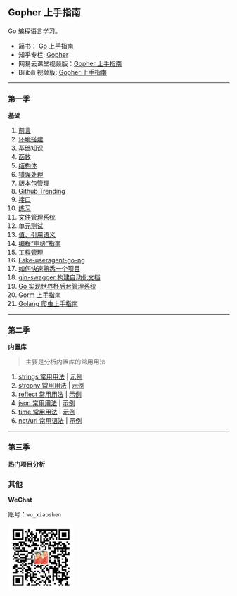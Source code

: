 ## Gopher 上手指南

Go 编程语言学习。


- 简书： [Go 上手指南](https://www.jianshu.com/nb/25756155)
- 知乎专栏: [Gopher](https://zhuanlan.zhihu.com/c_185086376)
- 网易云课堂视频版：[Gopher 上手指南](https://study.163.com/course/courseMain.htm?courseId=1005270033&share=2&shareId=1026591096)
- Bilibili 视频版: [Gopher 上手指南](https://space.bilibili.com/10056291/#/)


---


### 第一季

**基础**

1. [前言](MarkDown/00-01.md)
2. [环境搭建](MarkDown/01-01.md)
3. [基础知识](MarkDown/01-02.md)
4. [函数](MarkDown/01-03.md)
5. [结构体](MarkDown/01-04.md)
6. [错误处理](MarkDown/01-05.md)
7. [版本包管理](MarkDown/01-06.md)
8. [Github Trending](MarkDown/01-07.md)
9. [接口](MarkDown/01-08.md)
10. [练习](MarkDown/01-09.md)
11. [文件管理系统](MarkDown/01-10.md)
12. [单元测试](MarkDown/01-11.md)
13. [值、引用语义](MarkDown/01-12.md)
14. [编程“中级”指南](MarkDown/01-13.md)
15. [工程管理](MarkDown/01-14.md)
16. [Fake-useragent-go-ng](MarkDown/01-15.md)
17. [如何快速熟悉一个项目](MarkDown/01-16.md)
18. [gin-swagger 构建自动化文档](MarkDown/01-17.md)
19. [Go 实现世界杯后台管理系统](MarkDown/01-18.md)
20. [Gorm 上手指南](MarkDown/01-19.mds)
21. [Golang 爬虫上手指南](MarkDown/01-20.md)

---

### 第二季

**内置库**

> 主要是分析内置库的常用用法



1. [strings 常用用法](https://zhuanlan.zhihu.com/p/48171845) | [示例](built-in-package/season-one/season-strings/main.go)
2. [strconv 常用用法](https://zhuanlan.zhihu.com/p/48267436) | [示例](built-in-package/season-one/season-strconv/main.go)
3. [reflect 常用用法](https://zhuanlan.zhihu.com/p/48535925) | [示例](built-in-package/season-one/season-reflect/main.go)
3. [json 常用用法](https://zhuanlan.zhihu.com/p/48753969) | [示例](built-in-package/season-one/season-json/main.go)
4. [time 常用用法](https://zhuanlan.zhihu.com/p/49638425) | [示例](built-in-package/season-one/season-time/main.go)
5. [net/url 常用语法](https://zhuanlan.zhihu.com/p/50453972) | [示例](built-in-package/season-one/season-url/main.go)
---

### 第三季

**热门项目分析**



### 其他

**WeChat**

账号：`wu_xiaoshen`

<img src="Image/wechat.jpg" width = "150" height = "150" alt="微信" align=center />



